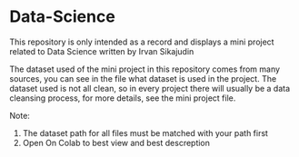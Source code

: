 # Data-Science
This repository is only intended as a record and displays a mini project related to Data Science written by Irvan Sikajudin

The dataset used of the mini project in this repository comes from many sources, you can see in the file what dataset is used in the project. The dataset used is not all clean, so in every project there will usually be a data cleansing process, for more details, see the mini project file.

Note: 
1. The dataset path for all files must be matched with your path first
2. Open On Colab to best view and best descreption
